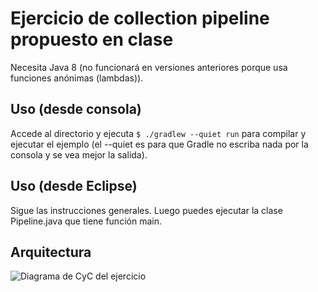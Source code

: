 # Ejercicio de collection pipeline propuesto en clase
Necesita Java 8 (no funcionará en versiones anteriores porque usa funciones anónimas (lambdas)).

## Uso (desde consola)
Accede al directorio y ejecuta `$ ./gradlew --quiet run` para compilar y ejecutar el ejemplo (el --quiet es para que Gradle no escriba nada por la consola y se vea mejor la salida).

## Uso (desde Eclipse)
Sigue las instrucciones generales. Luego puedes ejecutar la clase Pipeline.java que tiene función main.

## Arquitectura
![Diagrama de CyC del ejercicio](https://rbejar.github.io/images/arqs_pipefilter_ejer1.png)
